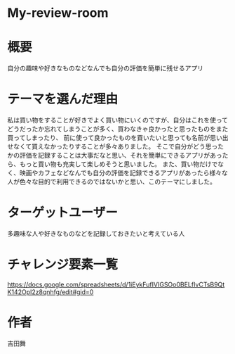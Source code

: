 # My-review-room



# 概要
自分の趣味や好きなものなどなんでも自分の評価を簡単に残せるアプリ



# テーマを選んだ理由
私は買い物をすることが好きでよく買い物にいくのですが、自分はこれを使ってどうだったか忘れてしまうことが多く、買わなきゃ良かったと思ったものをまた買ってしまったり、
前に使って良かったものを買いたいと思っても名前が思い出せなくて買えなかったりすることが多々ありました。
そこで自分がどう思ったかの評価を記録することは大事だなと思い、それを簡単にできるアプリがあったら、もっと買い物も充実して楽しめそうと思いました。
また、買い物だけでなく、映画やカフェなどなんでも自分の評価を記録できるアプリがあったら様々な人が色々な目的で利用できるのではないかと思い、このテーマにしました。



# ターゲットユーザー
多趣味な人や好きなものなどを記録しておきたいと考えている人

# チャレンジ要素一覧　

https://docs.google.com/spreadsheets/d/1iEykFufIVIGSOo0BELfIvCTsB9QtK142OpI2z8qnhfg/edit#gid=0



# 作者
吉田舞
